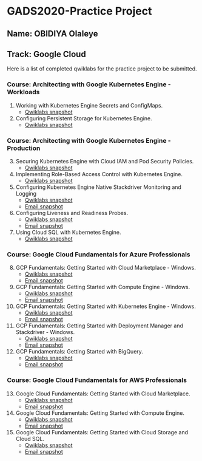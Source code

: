 # GADS2020-Practice Project
## Name: OBIDIYA Olaleye
## Track: Google Cloud

Here is a list of completed qwiklabs for the practice project to be submitted.

### Course: Architecting with Google Kubernetes Engine - Workloads

1. Working with Kubernetes Engine Secrets and ConfigMaps.
   * [Qwiklabs snapshot](./images/practice-project-1.png)
2. Configuring Persistent Storage for Kubernetes Engine.
   * [Qwiklabs snapshot](./images/practice-project-2.png)

### Course: Architecting with Google Kubernetes Engine - Production

3. Securing Kubernetes Engine with Cloud IAM and Pod Security Policies.
   * [Qwiklabs snapshot](./images/practice-project-3.png)
4. Implementing Role-Based Access Control with Kubernetes Engine.
   * [Qwiklabs snapshot](./images/practice-project-4.png)
5. Configuring Kubernetes Engine Native Stackdriver Monitoring and Logging
   * [Qwiklabs snapshot](./images/practice-project-5.png)
   * [Email snapshot](./images/practice-project-5-1.png)
6. Configuring Liveness and Readiness Probes.
   * [Qwiklabs snapshot](./images/practice-project-6.png)
   * [Email snapshot](./images/practice-project-6-1.png)
7. Using Cloud SQL with Kubernetes Engine.
   * [Qwiklabs snapshot](./images/practice-project-7.png)

### Course: Google Cloud Fundamentals for Azure Professionals

8. GCP Fundamentals: Getting Started with Cloud Marketplace - Windows.
   * [Qwiklabs snapshot](./images/practice-project-8.png)
   * [Email snapshot](./images/practice-project-8-1.png)
9. GCP Fundamentals: Getting Started with Compute Engine - Windows.
    * [Qwiklabs snapshot](./images/practice-project-9.png)
    * [Email snapshot](./images/practice-project-9-1.png)
10. GCP Fundamentals: Getting Started with Kubernetes Engine - Windows.
    * [Qwiklabs snapshot](./images/practice-project-10.png)
    * [Email snapshot](./images/practice-project-10-1.png)
11. GCP Fundamentals: Getting Started with Deployment Manager and Stackdriver - Windows.
    * [Qwiklabs snapshot](./images/practice-project-11.png)
    * [Email snapshot](./images/practice-project-11-1.png)
12. GCP Fundamentals: Getting Started with BigQuery.
    * [Qwiklabs snapshot](./images/practice-project-12.png)
    * [Email snapshot](./images/practice-project-12-1.png)

### Course: Google Cloud Fundamentals for AWS Professionals

13. Google Cloud Fundamentals: Getting Started with Cloud Marketplace.
    * [Qwiklabs snapshot](./images/practice-project-13.png)
    * [Email snapshot](./images/practice-project-13-1.png)
14. Google Cloud Fundamentals: Getting Started with Compute Engine.
    * [Qwiklabs snapshot](./images/practice-project-14.png)
    * [Email snapshot](./images/practice-project-14-1.png)
15. Google Cloud Fundamentals: Getting Started with Cloud Storage and Cloud SQL.
    * [Qwiklabs snapshot](./images/practice-project-15.png)
    * [Email snapshot](./images/practice-project-15-1.png)

